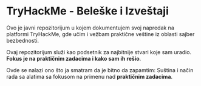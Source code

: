 # TryHackMe - Beleške i Izveštaji

 Ovo je javni repozitorijum u kojem dokumentujem svoj napredak na platformi TryHackMe, gde učim i vežbam praktične veštine iz oblasti sajber bezbednosti.  
 
 Ovaj repozitorijum služi kao podsetnik za najbitnije stvari koje sam uradio. **Fokus je na praktičnim zadacima i kako sam ih rešio**.  

 Ovde se nalazi ono što ja smatram da je bitno da zapamtim: Suština i način rada sa alatima sa fokusom na primenu nad **praktičnim zadacima**.  
